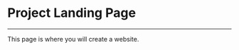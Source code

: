# Project Landing Page
______________________________________________________________________
This page is where you will create a website.
